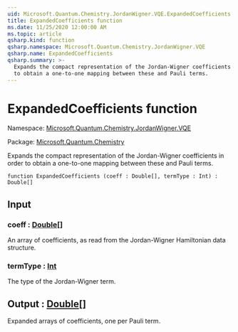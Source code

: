 ```yaml
---
uid: Microsoft.Quantum.Chemistry.JordanWigner.VQE.ExpandedCoefficients
title: ExpandedCoefficients function
ms.date: 11/25/2020 12:00:00 AM
ms.topic: article
qsharp.kind: function
qsharp.namespace: Microsoft.Quantum.Chemistry.JordanWigner.VQE
qsharp.name: ExpandedCoefficients
qsharp.summary: >-
  Expands the compact representation of the Jordan-Wigner coefficients in order
  to obtain a one-to-one mapping between these and Pauli terms.
---
```


# ExpandedCoefficients function

Namespace: [Microsoft.Quantum.Chemistry.JordanWigner.VQE](xref:Microsoft.Quantum.Chemistry.JordanWigner.VQE)

Package: [Microsoft.Quantum.Chemistry](https://nuget.org/packages/Microsoft.Quantum.Chemistry)


Expands the compact representation of the Jordan-Wigner coefficients in orderto obtain a one-to-one mapping between these and Pauli terms.

```qsharp
function ExpandedCoefficients (coeff : Double[], termType : Int) : Double[]
```


## Input

### coeff : [Double](xref:microsoft.quantum.user-guide.language.types)[]

An array of coefficients, as read from the Jordan-Wigner Hamiltonian data structure.


### termType : [Int](xref:microsoft.quantum.user-guide.language.types)

The type of the Jordan-Wigner term.



## Output : [Double](xref:microsoft.quantum.user-guide.language.types)[]

Expanded arrays of coefficients, one per Pauli term.